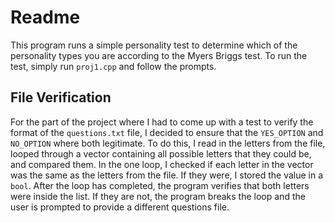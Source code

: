 # Readme

This program runs a simple personality test to determine which of the personality types you are according to the Myers Briggs test.
To run the test, simply run `proj1.cpp` and follow the prompts.

## File Verification
For the part of the project where I had to come up with a test to verify the format of the `questions.txt` file, I decided to ensure that the `YES_OPTION` and `NO_OPTION` where both legitimate.
To do this, I read in the letters from the file, looped through a vector containing all possible letters that they could be, and compared them.
In the one loop, I checked if each letter in the vector was the same as the letters from the file.
If they were, I stored the value in a `bool`.
After the loop has completed, the program verifies that both letters were inside the list.
If they are not, the program breaks the loop and the user is prompted to provide a different questions file.